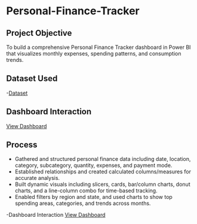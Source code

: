  # Personal-Finance-Tracker
## Project Objective 
To build a comprehensive Personal Finance Tracker dashboard in Power BI that visualizes monthly expenses, spending patterns, and consumption trends.

## Dataset Used
-<a href="https://github.com/orca17/Personal-Finance-Tracker/blob/main/PFT.xlsx">Dataset</a>
## Dashboard Interaction

<a href = https://github.com/orca17/Personal-Finance-Tracker/blob/main/Dashboard%20Interaction.png”>View Dashboard</a>
## Process
- Gathered and structured personal finance data including date, location, category, subcategory, quantity, expenses, and payment mode.
- Established relationships and created calculated columns/measures for accurate analysis.
- Built dynamic visuals including slicers, cards, bar/column charts, donut charts, and a line-column combo for time-based tracking.
- Enabled filters by region and state, and used charts to show top spending areas, categories, and trends across months.

-Dashboard Interaction  <a href = https://github.com/orca17/Personal-Finance-Tracker/blob/main/Dashboard%20Interaction.png”>View Dashboard</a>
